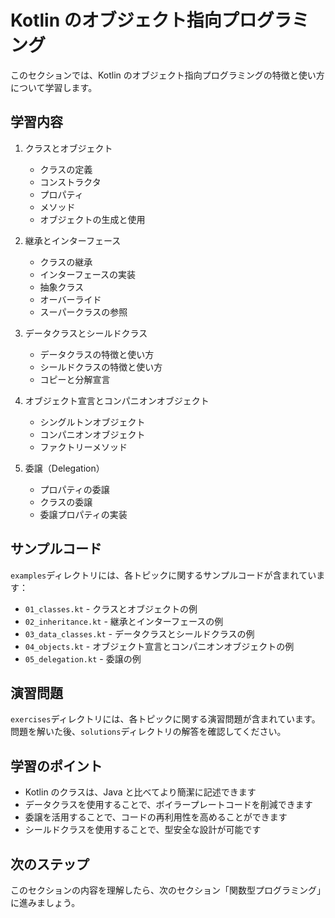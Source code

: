 # Kotlin のオブジェクト指向プログラミング

このセクションでは、Kotlin のオブジェクト指向プログラミングの特徴と使い方について学習します。

## 学習内容

1. クラスとオブジェクト

   - クラスの定義
   - コンストラクタ
   - プロパティ
   - メソッド
   - オブジェクトの生成と使用

2. 継承とインターフェース

   - クラスの継承
   - インターフェースの実装
   - 抽象クラス
   - オーバーライド
   - スーパークラスの参照

3. データクラスとシールドクラス

   - データクラスの特徴と使い方
   - シールドクラスの特徴と使い方
   - コピーと分解宣言

4. オブジェクト宣言とコンパニオンオブジェクト

   - シングルトンオブジェクト
   - コンパニオンオブジェクト
   - ファクトリーメソッド

5. 委譲（Delegation）
   - プロパティの委譲
   - クラスの委譲
   - 委譲プロパティの実装

## サンプルコード

`examples`ディレクトリには、各トピックに関するサンプルコードが含まれています：

- `01_classes.kt` - クラスとオブジェクトの例
- `02_inheritance.kt` - 継承とインターフェースの例
- `03_data_classes.kt` - データクラスとシールドクラスの例
- `04_objects.kt` - オブジェクト宣言とコンパニオンオブジェクトの例
- `05_delegation.kt` - 委譲の例

## 演習問題

`exercises`ディレクトリには、各トピックに関する演習問題が含まれています。
問題を解いた後、`solutions`ディレクトリの解答を確認してください。

## 学習のポイント

- Kotlin のクラスは、Java と比べてより簡潔に記述できます
- データクラスを使用することで、ボイラープレートコードを削減できます
- 委譲を活用することで、コードの再利用性を高めることができます
- シールドクラスを使用することで、型安全な設計が可能です

## 次のステップ

このセクションの内容を理解したら、次のセクション「関数型プログラミング」に進みましょう。

